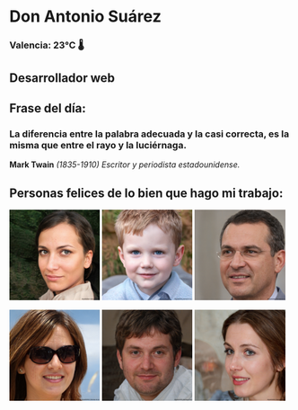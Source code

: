 # Don Antonio Suárez
### Valencia:  23°C 🌡️
## Desarrollador web
## Frase del día:
<!-- START QUOTE -->
### La diferencia entre la palabra adecuada y la casi correcta, es la misma que entre el rayo y la luciérnaga.
**Mark Twain** *(1835-1910) Escritor y periodista estadounidense.*
<!-- END QUOTE -->






## Personas felices de lo bien que hago mi trabajo:

<p float="left">
  <img src="src/image_0.png" width="32%" />
  <img src="src/image_1.png" width="32%" /> 
  <img src="src/image_2.png" width="32%" />
</p>
<p float="left">
  <img src="src/image_3.png" width="32%" />
  <img src="src/image_4.png" width="32%" /> 
  <img src="src/image_5.png" width="32%" />
</p>